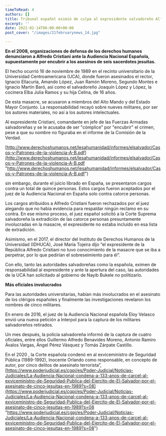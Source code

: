 ```yaml
---
timeToRead: 4
authors: []
title: Tribunal español eximió de culpa al expresidente salvadoreño Alfredo Cristiani
excerpt: ''
date: 2022-02-14T06:00:00+00:00
post_cover: "/images/21februarynews_14.jpg"

---
```

**En el 2008, organizaciones de defensa de los derechos humanos denunciaron a Alfredo Cristiani ante la Audiencia Nacional Española, supuestamente por encubrir a los asesinos de seis sacerdotes jesuitas.**

El hecho ocurrió 16 de noviembre de 1989 en el recinto universitario de la Universidad Centroamericana (UCA), donde fueron asesinados el rector, Ignacio Ellacuría, Amando López, Juan Ramón Moreno, Segundo Montes e Ignacio Martín Baró, así como el salvadoreño Joaquín López y López, la cocinera Elba Julia Ramos y su hija Celina, de 16 años.

De esta masacre, se acusaron a miembros del Alto Mando y del Estado Mayor Conjunto. La responsabilidad recayó sobre nueves militares, por ser los autores materiales, no así a los autores intelectuales.

Al expresidente Cristiani, comandante en jefe de las Fuerzas Armadas salvadoreñas y se le acusaba de ser "cómplice" por "encubrir" el crimen, pese a que su nombre no figuraba en el informe de la Comisión de la Verdad.

[http://www.derechoshumanos.net/lesahumanidad/informes/elsalvador/Casos-y-Patrones-de-la-violencia-A-B.pdf](http://www.derechoshumanos.net/lesahumanidad/informes/elsalvador/Casos-y-Patrones-de-la-violencia-A-B.pdf "http://www.derechoshumanos.net/lesahumanidad/informes/elsalvador/Casos-y-Patrones-de-la-violencia-A-B.pdf")

sin embargo, durante el juicio librado en España, se presentaron cargos contra un total de quince personas. Estos cargos fueron aceptados por el juez de la Audiencia Nacional en España solo contra catorce personas.

Los cargos atribuidos a Alfredo Cristiani fueron rechazados por el juez alegando que no había evidencia para respaldar ningún reclamo en su contra. En ese mismo proceso, el juez español solicitó a la Corte Suprema salvadoreña la extradición de las catorce personas presuntamente involucradas en la masacre, el expresidente no estaba incluído en esa lista de extradición.

Asimismo, en el 2017, el director del Instituto de Derechos Humanos de la Universidad (IDHUCA), José María Tojeira dijo “el expresidente de la República Alfredo Cristiani no tuvo conocimiento de la masacre que se iba a perpetrar, por lo que pedirían el sobreseimiento para él”.

Con ello, tanto las autoridades salvadoreñas como la española, eximen de responsabilidad al expresidente y ante la apertura del caso, las autoridades de la UCA han solicitado al gobierno de Nayib Bukele no politizarlo.

**Más oficiales involucrados**

Para las autoridades universitarias, habían más involucrados en el asesinato de los clérigos españoles y finalmente las investigaciones revelaron los nombres de cinco militares.

En enero de 2016, el juez de la Audiencia Nacional española Eloy Velasco envió una nueva petición a Interpol para la captura de los militares salvadoreños retirados.

Un mes después, la policía salvadoreña informó de la captura de cuatro oficiales, entre ellos Guillermo Alfredo Benavides Moreno, Antonio Ramiro Ávalos Vargas, Ángel Pérez Vásquez y Tomás Zárpate Castillo.

En el 2020 , la Corte española condenó en al exviceministro de Seguridad Pública (1989-1992), Inocente Orlando como responsable, en concepto de autor, por cinco delitos de asesinato terrorista”, [https://www.poderjudicial.es/cgpj/es/Poder-Judicial/Noticias-Judiciales/La-Audiencia-Nacional-condena-a-133-anos-de-carcel-al-exviceministro-de-Seguridad-Publica-del-Ejercito-de-El-Salvador-por-el-asesinato-de-cinco-jesuitas-en-1989?s=08](https://www.poderjudicial.es/cgpj/es/Poder-Judicial/Noticias-Judiciales/La-Audiencia-Nacional-condena-a-133-anos-de-carcel-al-exviceministro-de-Seguridad-Publica-del-Ejercito-de-El-Salvador-por-el-asesinato-de-cinco-jesuitas-en-1989?s=08 "https://www.poderjudicial.es/cgpj/es/Poder-Judicial/Noticias-Judiciales/La-Audiencia-Nacional-condena-a-133-anos-de-carcel-al-exviceministro-de-Seguridad-Publica-del-Ejercito-de-El-Salvador-por-el-asesinato-de-cinco-jesuitas-en-1989?s=08")